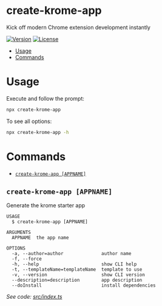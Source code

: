 create-krome-app
================

Kick off modern Chrome extension development instantly

[![Version](https://img.shields.io/npm/v/create-krome-app.svg)](https://npmjs.org/package/create-krome-app)
[![License](https://img.shields.io/npm/l/create-krome-app.svg)](https://github.com/kromejs/create-krome-app/blob/master/package.json)

* [Usage](#usage)
* [Commands](#commands)

# Usage
Execute and follow the prompt:
```sh
npx create-krome-app
```

To see all options:
```sh
npx create-krome-app -h
```

# Commands

<!-- commands -->
* [`create-krome-app [APPNAME]`](#create-krome-app-appname)

## `create-krome-app [APPNAME]`

Generate the krome starter app

```
USAGE
  $ create-krome-app [APPNAME]

ARGUMENTS
  APPNAME  the app name

OPTIONS
  -a, --author=author              author name
  -f, --force
  -h, --help                       show CLI help
  -t, --templateName=templateName  template to use
  -v, --version                    show CLI version
  --description=description        app description
  --doInstall                      install dependencies
```

_See code: [src/index.ts](https://github.com/kromejs/create-krome-app/blob/v0.1.4/src/index.ts)_
<!-- commandsstop -->
